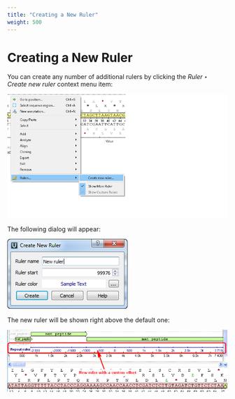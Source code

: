 ```yaml
---
title: "Creating a New Ruler"
weight: 500
---
```


# Creating a New Ruler

You can create any number of additional rulers by clicking the _Ruler ‣ Create new ruler_ context menu item:

![](/images/65929407/65929408.png)

The following dialog will appear:

![](/images/65929407/65929409.png)

The new ruler will be shown right above the default one:

![](/images/65929407/65929410.png)